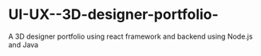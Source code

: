 # UI-UX--3D-designer-portfolio-
A 3D designer portfolio using react framework and backend using Node.js and Java
